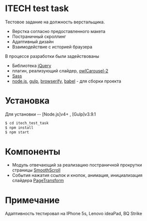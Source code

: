 # ITECH test task

Тестовое задание на должность верстальщика.

  - Верстка согласно предоставленного макета
  - Постраничный скроллинг 
  - Адаптивный дизайн
  - Взаимодействие с историей браузера

В процессе разработки были задействованы
  - Библиотека [jQuery](https://jquery.com/)
  - плагин, реализующий слайдер, [owlCarousel-2](https://owlcarousel2.github.io/OwlCarousel2/)
  - [Sass](http://sass-lang.com/)
  - [node.js](https://nodejs.org/), [gulp](https://gulpjs.com/), [browserify](http://browserify.org/), [babel](https://babeljs.io/) - для сборки проекта
# Установка
Для установки -- [Node.js]v4+ , [Gulp]v3.9.1

```sh
$ cd itech_test_task
$ npm install 
$ npm start 
```
# Компоненты

  - Модуль отвечающий за реализацию постраничной прокрутки страницы [SmoothScroll](https://github.com/rus323232/itech_test_task/blob/master/src/js/modules/SmoothScroll.js) 
  - События нажатия ссылок и кнопок, анимация, инициализация слайдера [PageTransform](https://github.com/rus323232/itech_test_task/blob/master/src/js/modules/PageTransform.js)

# Примечание

Адаптивность тестировал на IPhone 5s, Lenovo ideaPad, BQ Strike
